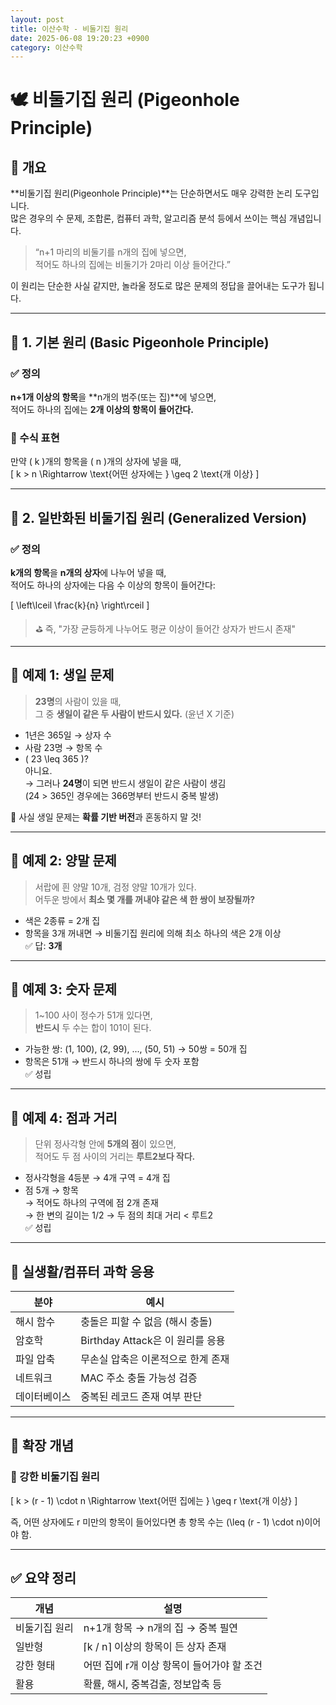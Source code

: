 ```yaml
---
layout: post
title: 이산수학 - 비둘기집 원리
date: 2025-06-08 19:20:23 +0900
category: 이산수학
---
```

# 🕊️ 비둘기집 원리 (Pigeonhole Principle)

## 📌 개요

**비둘기집 원리(Pigeonhole Principle)**는 단순하면서도 매우 강력한 논리 도구입니다.  
많은 경우의 수 문제, 조합론, 컴퓨터 과학, 알고리즘 분석 등에서 쓰이는 핵심 개념입니다.

> “n+1 마리의 비둘기를 n개의 집에 넣으면,  
> 적어도 하나의 집에는 비둘기가 2마리 이상 들어간다.”

이 원리는 단순한 사실 같지만, 놀라울 정도로 많은 문제의 정답을 끌어내는 도구가 됩니다.

---

## 🧠 1. 기본 원리 (Basic Pigeonhole Principle)

### ✅ 정의

**n+1개 이상의 항목**을 **n개의 범주(또는 집)**에 넣으면,  
적어도 하나의 집에는 **2개 이상의 항목이 들어간다.**

### 📌 수식 표현

만약 \( k \)개의 항목을 \( n \)개의 상자에 넣을 때,  
\[
k > n \Rightarrow \text{어떤 상자에는 } \geq 2 \text{개 이상}
\]

---

## 🧮 2. 일반화된 비둘기집 원리 (Generalized Version)

### ✅ 정의

**k개의 항목**을 **n개의 상자**에 나누어 넣을 때,  
적어도 하나의 상자에는 다음 수 이상의 항목이 들어간다:

\[
\left\lceil \frac{k}{n} \right\rceil
\]

> ⛳ 즉, "가장 균등하게 나누어도 평균 이상이 들어간 상자가 반드시 존재"

---

## 🧪 예제 1: 생일 문제

> **23명**의 사람이 있을 때,  
> 그 중 **생일이 같은 두 사람이 반드시 있다.** (윤년 X 기준)

- 1년은 365일 → 상자 수  
- 사람 23명 → 항목 수  
- \( 23 \leq 365 \)?  
  아니요.  
  → 그러나 **24명**이 되면 반드시 생일이 같은 사람이 생김  
  (24 > 365인 경우에는 366명부터 반드시 중복 발생)

📌 사실 생일 문제는 **확률 기반 버전**과 혼동하지 말 것!

---

## 🧪 예제 2: 양말 문제

> 서랍에 흰 양말 10개, 검정 양말 10개가 있다.  
> 어두운 방에서 **최소 몇 개를 꺼내야 같은 색 한 쌍이 보장될까?**

- 색은 2종류 = 2개 집
- 항목을 3개 꺼내면 → 비둘기집 원리에 의해 최소 하나의 색은 2개 이상  
✅ 답: **3개**

---

## 🧪 예제 3: 숫자 문제

> 1~100 사이 정수가 51개 있다면,  
> **반드시** 두 수는 합이 101이 된다.

- 가능한 쌍: (1, 100), (2, 99), ..., (50, 51) → 50쌍 = 50개 집
- 항목은 51개 → 반드시 하나의 쌍에 두 숫자 포함  
✅ 성립

---

## 🧪 예제 4: 점과 거리

> 단위 정사각형 안에 **5개의 점**이 있으면,  
> 적어도 두 점 사이의 거리는 **루트2보다 작다.**

- 정사각형을 4등분 → 4개 구역 = 4개 집  
- 점 5개 → 항목  
→ 적어도 하나의 구역에 점 2개 존재  
→ 한 변의 길이는 1/2 → 두 점의 최대 거리 < 루트2  
✅ 성립

---

## 🔎 실생활/컴퓨터 과학 응용

| 분야 | 예시 |
|------|------|
| 해시 함수 | 충돌은 피할 수 없음 (해시 충돌) |
| 암호학 | Birthday Attack은 이 원리를 응용 |
| 파일 압축 | 무손실 압축은 이론적으로 한계 존재 |
| 네트워크 | MAC 주소 충돌 가능성 검증 |
| 데이터베이스 | 중복된 레코드 존재 여부 판단 |

---

## 🧠 확장 개념

### 🔸 강한 비둘기집 원리

\[
k > (r - 1) \cdot n \Rightarrow \text{어떤 집에는 } \geq r \text{개 이상}
\]

즉, 어떤 상자에도 r 미만의 항목이 들어있다면 총 항목 수는 \(\leq (r - 1) \cdot n\)이어야 함.

---

## ✅ 요약 정리

| 개념 | 설명 |
|------|------|
| 비둘기집 원리 | n+1개 항목 → n개의 집 → 중복 필연 |
| 일반형 | ⌈k / n⌉ 이상의 항목이 든 상자 존재 |
| 강한 형태 | 어떤 집에 r개 이상 항목이 들어가야 할 조건 |
| 활용 | 확률, 해시, 중복검출, 정보압축 등 |